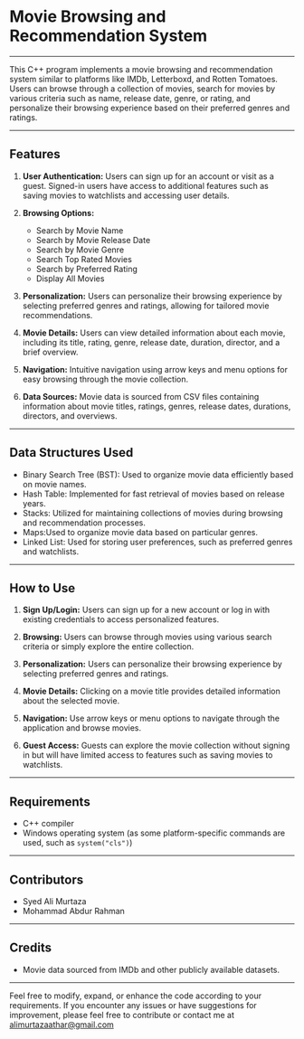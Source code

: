 # Movie Browsing and Recommendation System

---

This C++ program implements a movie browsing and recommendation system similar to platforms like IMDb, Letterboxd, and Rotten Tomatoes. Users can browse through a collection of movies, search for movies by various criteria such as name, release date, genre, or rating, and personalize their browsing experience based on their preferred genres and ratings.

---

## Features

1. **User Authentication:** Users can sign up for an account or visit as a guest. Signed-in users have access to additional features such as saving movies to watchlists and accessing user details.

2. **Browsing Options:**
   - Search by Movie Name
   - Search by Movie Release Date
   - Search by Movie Genre
   - Search Top Rated Movies
   - Search by Preferred Rating
   - Display All Movies

3. **Personalization:** Users can personalize their browsing experience by selecting preferred genres and ratings, allowing for tailored movie recommendations.

4. **Movie Details:** Users can view detailed information about each movie, including its title, rating, genre, release date, duration, director, and a brief overview.

5. **Navigation:** Intuitive navigation using arrow keys and menu options for easy browsing through the movie collection.

6. **Data Sources:** Movie data is sourced from CSV files containing information about movie titles, ratings, genres, release dates, durations, directors, and overviews.

---

## Data Structures Used
- Binary Search Tree (BST): Used to organize movie data efficiently based on movie names.
- Hash Table: Implemented for fast retrieval of movies based on release years.
- Stacks: Utilized for maintaining collections of movies during browsing and recommendation processes.
- Maps:Used to organize movie data based on particular genres.
- Linked List: Used for storing user preferences, such as preferred genres and watchlists.


---

## How to Use

1. **Sign Up/Login:** Users can sign up for a new account or log in with existing credentials to access personalized features.

2. **Browsing:** Users can browse through movies using various search criteria or simply explore the entire collection.

3. **Personalization:** Users can personalize their browsing experience by selecting preferred genres and ratings.

4. **Movie Details:** Clicking on a movie title provides detailed information about the selected movie.

5. **Navigation:** Use arrow keys or menu options to navigate through the application and browse movies.

6. **Guest Access:** Guests can explore the movie collection without signing in but will have limited access to features such as saving movies to watchlists.

---

## Requirements
- C++ compiler
- Windows operating system (as some platform-specific commands are used, such as `system("cls")`)

---

## Contributors
- Syed Ali Murtaza
- Mohammad Abdur Rahman
---

## Credits
- Movie data sourced from IMDb and other publicly available datasets.

---

Feel free to modify, expand, or enhance the code according to your requirements. If you encounter any issues or have suggestions for improvement, please feel free to contribute or contact me at alimurtazaathar@gmail.com

